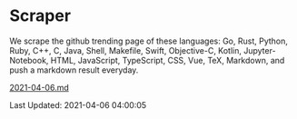 # Scraper

We scrape the github trending page of these languages: Go, Rust, Python, Ruby, C++, C, Java, Shell, Makefile, Swift, Objective-C, Kotlin, Jupyter-Notebook, HTML, JavaScript, TypeScript, CSS, Vue, TeX, Markdown, and push a markdown result everyday.

[2021-04-06.md](https://github.com/yangwenmai/github-trending-backup/blob/master/2021-04-06.md)

Last Updated: 2021-04-06 04:00:05